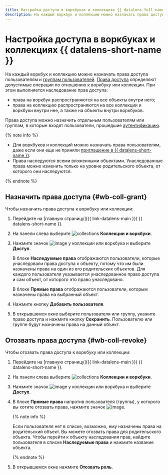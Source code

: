 ```yaml
---
title: Настройка доступа в воркбуках и коллекциях {{ datalens-full-name }}
description: На каждый воркбук и коллекцию можно назначать права доступа пользователям и группам пользователей. Права доступа определяют допустимые операции по отношению к воркбуку или коллекции.
---
```


# Настройка доступа в воркбуках и коллекциях {{ datalens-short-name }}

На каждый воркбук и коллекцию можно назначать права доступа пользователям и [группам пользователей](../../iam/operations/groups/create.md). [Права доступа](../security/roles.md#workbooks-collections-roles) определяют допустимые операции по отношению к воркбуку или коллекции. При этом выполняется наследование прав доступа:

* права на воркбук распространяются на все объекты внутри него;
* права на коллекцию распространяются на все коллекции и воркбуки внутри нее, а также на объекты внутри воркбуков.

Права доступа можно назначить отдельным пользователям или группам, в которые входят пользователи, прошедшие [аутентификацию](../../iam/concepts/authorization/index.md#authentication).

{% note info %}

* Для воркбуков и коллекций можно назначать права пользователям, даже если они еще не приняли [приглашение в {{ datalens-short-name }}](../security/add-new-user.md).
* Права наследуются всеми вложенными объектами. Унаследованные права можно изменить только на уровне родительского объекта, от которого они наследуются.

{% endnote %}

## Назначить права доступа {#wb-coll-grant}

Чтобы назначить права доступа к воркбуку или коллекции:

1. Перейдите на [главную страницу]({{ link-datalens-main }}) {{ datalens-short-name }}.
1. На панели слева выберите ![collections](../../_assets/console-icons/rectangles-4.svg) **Коллекции и воркбуки**.
1. Нажмите значок ![image](../../_assets/console-icons/ellipsis.svg) у коллекции или воркбука и выберите **Доступ**.

   В блоке **Наследуемые права** отображаются пользователи, которые унаследовали права доступа к объекту, потому что им были назначены права на один из его родительских объектов. Для каждого пользователя указывается унаследованное право доступа и сам объект, от которого это право унаследовано.

   В блоке **Прямые права** отображаются пользователи, которым назначены права на выбранный объект.

1. Нажмите кнопку **Добавить пользователя**.
1. В открывшемся окне выберите пользователя или группу, укажите право доступа и нажмите кнопку **Сохранить**. Пользователю или группе будут назначены права на данный объект.

## Отозвать права доступа {#wb-coll-revoke}

Чтобы отозвать права доступа к воркбуку или коллекции:

1. Перейдите на [главную страницу]({{ link-datalens-main }}) {{ datalens-short-name }}.
1. На панели слева выберите ![collections](../../_assets/console-icons/rectangles-4.svg) **Коллекции и воркбуки**.
1. Нажмите значок ![image](../../_assets/console-icons/ellipsis.svg) у коллекции или воркбука и выберите **Доступ**.
1. В блоке **Прямые права** напротив пользователя (группы), у которого вы хотите отозвать права, нажмите значок ![image](../../_assets/console-icons/trash-bin.svg).

   {% note info %}

   Если пользователя нет в списке, возможно, ему назначены права на родительский объект. Вы можете отозвать права для родительского объекта. Чтобы перейти к объекту наследования прав, найдите пользователя в списке **Наследуемые права** и нажмите название объекта.

   {% endnote %}

1. В открывшемся окне нажмите **Отозвать роль**.
